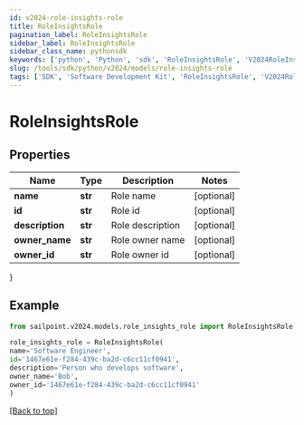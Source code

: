 ```yaml
---
id: v2024-role-insights-role
title: RoleInsightsRole
pagination_label: RoleInsightsRole
sidebar_label: RoleInsightsRole
sidebar_class_name: pythonsdk
keywords: ['python', 'Python', 'sdk', 'RoleInsightsRole', 'V2024RoleInsightsRole'] 
slug: /tools/sdk/python/v2024/models/role-insights-role
tags: ['SDK', 'Software Development Kit', 'RoleInsightsRole', 'V2024RoleInsightsRole']
---
```


# RoleInsightsRole


## Properties

Name | Type | Description | Notes
------------ | ------------- | ------------- | -------------
**name** | **str** | Role name | [optional] 
**id** | **str** | Role id | [optional] 
**description** | **str** | Role description | [optional] 
**owner_name** | **str** | Role owner name | [optional] 
**owner_id** | **str** | Role owner id | [optional] 
}

## Example

```python
from sailpoint.v2024.models.role_insights_role import RoleInsightsRole

role_insights_role = RoleInsightsRole(
name='Software Engineer',
id='1467e61e-f284-439c-ba2d-c6cc11cf0941',
description='Person who develops software',
owner_name='Bob',
owner_id='1467e61e-f284-439c-ba2d-c6cc11cf0941'
)

```
[[Back to top]](#) 

